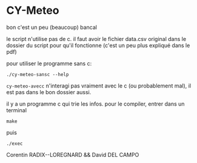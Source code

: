 # CY-Meteo

bon c'est un peu (beaucoup) bancal

le script n'utilise pas de c.
il faut avoir le fichier data.csv original dans le dossier du script pour qu'il fonctionne (c'est un peu plus expliqué dans le pdf)

pour utiliser le programme sans c:

`./cy-meteo-sansc --help`

`cy-meteo-avecc` n'interagi pas vraiment avec le c (ou probablement mal), il est pas dans le bon dossier aussi.

il y a un programme c qui trie les infos. 
pour le compiler, entrer dans un terminal 

`make`

puis 

`./exec`

Corentin RADIX--LOREGNARD && 
David DEL CAMPO
